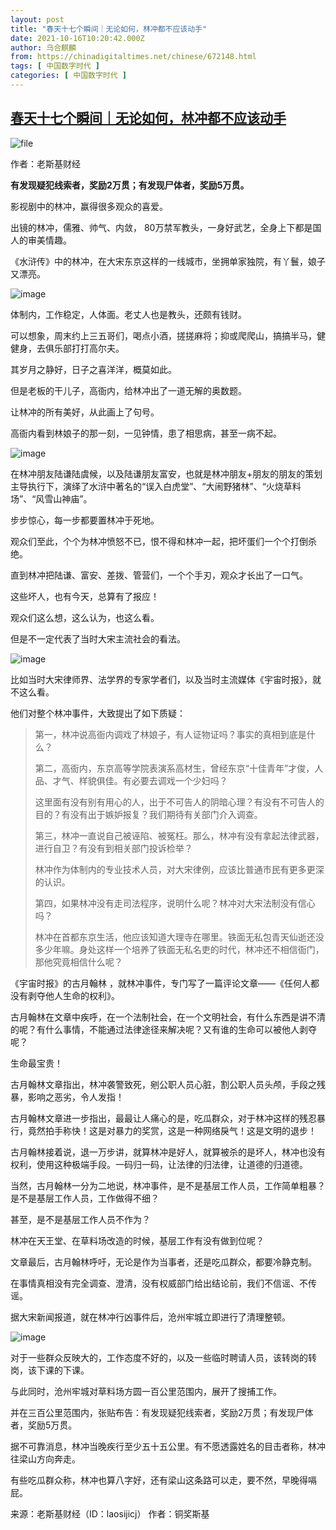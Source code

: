 ```yaml
---
layout: post
title: "春天十七个瞬间｜无论如何，林冲都不应该动手"
date: 2021-10-16T10:20:42.000Z
author: 乌合麒麟
from: https://chinadigitaltimes.net/chinese/672148.html
tags: [ 中国数字时代 ]
categories: [ 中国数字时代 ]
---
```

<!--1634379642000-->
[春天十七个瞬间｜无论如何，林冲都不应该动手](https://chinadigitaltimes.net/chinese/672148.html)
------

<div>
<p><img src="https://chinadigitaltimes.net/chinese/files/2021/10/image-1634379355291.png" alt="file" /></p><p>作者：老斯基财经</p><p><strong>有发现疑犯线索者，奖励2万贯；有发现尸体者，奖励5万贯。</strong></p><p>影视剧中的林冲，赢得很多观众的喜爱。</p><p>出镜的林冲，儒雅、帅气、内敛， 80万禁军教头，一身好武艺，全身上下都是国人的审美情趣。</p><p>《水浒传》中的林冲，在大宋东京这样的一线城市，坐拥单家独院，有丫鬟，娘子又漂亮。</p><p><img src="https://chinadigitaltimes.net/chinese/files/2021/10/post-672148-616aa6d32f37c." alt="image" /></p><p>体制内，工作稳定，人体面。老丈人也是教头，还颇有钱财。</p><p>可以想象，周末约上三五哥们，喝点小酒，搓搓麻将；抑或爬爬山，搞搞半马，健健身，去俱乐部打打高尔夫。</p><p>其岁月之静好，日子之喜洋洋，概莫如此。</p><p>但是老板的干儿子，高衙内，给林冲出了一道无解的奥数题。</p><p>让林冲的所有美好，从此画上了句号。</p><p>高衙内看到林娘子的那一刻，一见钟情，患了相思病，甚至一病不起。</p><p><img src="https://chinadigitaltimes.net/chinese/files/2021/10/post-672148-616aa6d351eda." alt="image" /></p><p>在林冲朋友陆谦陆虞候，以及陆谦朋友富安，也就是林冲朋友+朋友的朋友的策划主导执行下，演绎了水浒中著名的“误入白虎堂”、“大闹野猪林”、“火烧草料场”、“风雪山神庙”。</p><p>步步惊心，每一步都要置林冲于死地。</p><p>观众们至此，个个为林冲愤怒不已，恨不得和林冲一起，把坏蛋们一个个打倒杀绝。</p><p>直到林冲把陆谦、富安、差拨、管营们，一个个手刃，观众才长出了一口气。</p><p>这些坏人，也有今天，总算有了报应！</p><p>观众们这么想，这么认为，也这么看。</p><p>但是不一定代表了当时大宋主流社会的看法。</p><p><img src="https://chinadigitaltimes.net/chinese/files/2021/10/post-672148-616aa6d36119b." alt="image" /></p><p>比如当时大宋律师界、法学界的专家学者们，以及当时主流媒体《宇宙时报》，就不这么看。</p><p>他们对整个林冲事件，大致提出了如下质疑：</p><blockquote><p>第一，林冲说高衙内调戏了林娘子，有人证物证吗？事实的真相到底是什么？</p><p>第二，高衙内，东京高等学院表演系高材生，曾经东京“十佳青年”才俊，人品、才气、样貌俱佳。有必要去调戏一个少妇吗？</p><p>这里面有没有别有用心的人，出于不可告人的阴暗心理？有没有不可告人的目的？有没有出于嫉妒报复？我们期待有关部门介入调查。</p><p>第三，林冲一直说自己被诬陷、被冤枉。那么，林冲有没有拿起法律武器，进行自卫？有没有到相关部门投诉检举？</p><p>林冲作为体制内的专业技术人员，对大宋律例，应该比普通市民有更多更深的认识。</p><p>第四，如果林冲没有走司法程序，说明什么呢？林冲对大宋法制没有信心吗？</p><p>林冲在首都东京生活，他应该知道大理寺在哪里。铁面无私包青天仙逝还没多少年嘛。身处这样一个培养了铁面无私名吏的时代，林冲还不相信衙门，那他究竟相信什么呢？</p></blockquote><p>《宇宙时报》的古月翰林 ，就林冲事件，专门写了一篇评论文章——《任何人都没有剥夺他人生命的权利》。</p><p>古月翰林在文章中疾呼，在一个法制社会，在一个文明社会，有什么东西是讲不清的呢？有什么事情，不能通过法律途径来解决呢？又有谁的生命可以被他人剥夺呢？</p><p>生命最宝贵！</p><p>古月翰林文章指出，林冲袭警致死，剜公职人员心脏，割公职人员头颅，手段之残暴，影响之恶劣，令人发指！</p><p>古月翰林文章进一步指出，最最让人痛心的是，吃瓜群众，对于林冲这样的残忍暴行，竟然拍手称快！这是对暴力的奖赏，这是一种网络戾气！这是文明的退步！</p><p>古月翰林接着说，退一万步讲，就算林冲是好人，就算被杀的是坏人，林冲也没有权利，使用这种极端手段。一码归一码，让法律的归法律，让道德的归道德。</p><p>当然，古月翰林一分为二地说，林冲事件，是不是基层工作人员，工作简单粗暴？是不是基层工作人员，工作做得不细？</p><p>甚至，是不是基层工作人员不作为？</p><p>林冲在天王堂、在草料场改造的时候，基层工作有没有做到位呢？</p><p>文章最后，古月翰林呼吁，无论是作为当事者，还是吃瓜群众，都要冷静克制。</p><p>在事情真相没有完全调查、澄清，没有权威部门给出结论前，我们不信谣、不传谣。</p><p>据大宋新闻报道，就在林冲行凶事件后，沧州牢城立即进行了清理整顿。</p><p><img src="https://chinadigitaltimes.net/chinese/files/2021/10/post-672148-616aa6d3954cd." alt="image" /></p><p>对于一些群众反映大的，工作态度不好的，以及一些临时聘请人员，该转岗的转岗，该下课的下课。</p><p>与此同时，沧州牢城对草料场方圆一百公里范围内，展开了搜捕工作。</p><p>并在三百公里范围内，张贴布告：有发现疑犯线索者，奖励2万贯；有发现尸体者，奖励5万贯。</p><p>据不可靠消息，林冲当晚疾行至少五十五公里。有不愿透露姓名的目击者称，林冲往梁山方向奔走。</p><p>有些吃瓜群众称，林冲也算八字好，还有梁山这条路可以走，要不然，早晚得嗝屁。</p><p>来源：老斯基财经（ID：laosijicj） 作者：铜奖斯基</p>
</div>
